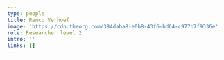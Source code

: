 ```yaml
---
type: people
title: Remco Verhoef
image: 'https://cdn.theorg.com/394daba8-e0b8-43f6-bd64-c977b7f9336e'
role: Researcher level 2
intro: ''
links: []
---
```


